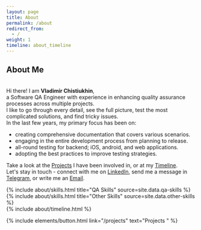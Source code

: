 ```yaml
---
layout: page
title: About
permalink: /about
redirect_from:
  - /
weight: 1
timeline: about_timeline
---
```


## **About Me**

<br>Hi there! I am **Vladimir Chistiukhin**,<br> a Software QA Engineer with experience in enhancing quality assurance processes across multiple projects.<br> I like to go through every detail, see the full picture, test the most complicated solutions, and find tricky issues.<br> In the last few years, my primary focus has been on: 
 - creating comprehensive documentation that covers various scenarios.
 - engaging in the entire development process from planning to release.  
 - all-round testing for backend; iOS, android, and web applications.
 - adopting the best practices to improve testing strategies.

Take a look at the <a href="/projects" class="grey-link">Projects</a> I have been involved in, or at my <a href="/timeline" class="grey-link">Timeline</a>.<br>
Let's stay in touch - connect with me on <a href="https://www.linkedin.com/in/vladimir-chistiukhin" class="grey-link">LinkedIn</a>, send me a message in <a href="https://telegram.me/kikirike" class="grey-link">Telegram</a>, or write me an <a href="mailto:vchistiukhin@gmail.com" class="grey-link">Email</a>.

<div class="row">
{% include about/skills.html title="QA Skills" source=site.data.qa-skills %}
{% include about/skills.html title="Other Skills" source=site.data.other-skills %}
</div>

<div class="row">
{% include about/timeline.html %}
</div>

<p class="text-center">
  {% include elements/button.html link="/projects" text="Projects <i class='fas fa-arrow-right'></i> " %}
</p>
